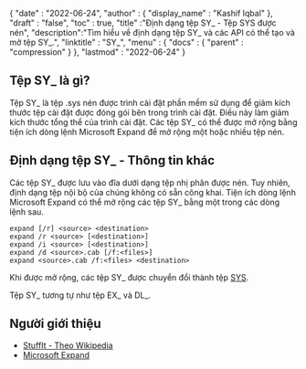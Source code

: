 {
  "date" : "2022-06-24",
  "author" : {
    "display_name" : "Kashif Iqbal"
},
  "draft" : "false",
  "toc" : true,
  "title" :"Định dạng tệp SY_ - Tệp SYS được nén",
  "description":"Tìm hiểu về định dạng tệp SY_ và các API có thể tạo và mở tệp SY_.",
  "linktitle" : "SY_",
  "menu" : {
    "docs" : {
      "parent" : "compression"
}
},
  "lastmod" : "2022-06-24"
}

## Tệp SY_ là gì?

Tệp SY_ là tệp .sys nén được trình cài đặt phần mềm sử dụng để giảm kích thước tệp cài đặt được đóng gói bên trong trình cài đặt. Điều này làm giảm kích thước tổng thể của trình cài đặt. Các tệp SY_ có thể được mở rộng bằng tiện ích dòng lệnh Microsoft Expand để mở rộng một hoặc nhiều tệp nén.

## Định dạng tệp SY_ - Thông tin khác

Các tệp SY_ được lưu vào đĩa dưới dạng tệp nhị phân được nén. Tuy nhiên, định dạng tệp nội bộ của chúng không có sẵn công khai. Tiện ích dòng lệnh Microsoft Expand có thể mở rộng các tệp SY_ bằng một trong các dòng lệnh sau.

```
expand [/r] <source> <destination>
expand /r <source> [<destination>]
expand /i <source> [<destination>]
expand /d <source>.cab [/f:<files>]
expand <source>.cab /f:<files> <destination>
```
Khi được mở rộng, các tệp SY_ được chuyển đổi thành tệp [SYS](https://docs.fileformat.com/system/sys/).

Tệp SY_ tương tự như tệp EX_ và DL_.

## Người giới thiệu

* [StuffIt - Theo Wikipedia](https://en.wikipedia.org/wiki/StuffIt)
* [Microsoft Expand](https://learn.microsoft.com/en-us/windows-server/administration/windows-commands/expand)

